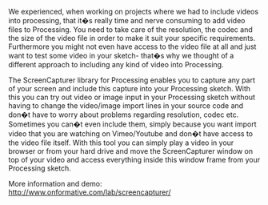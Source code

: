 We experienced, when working on projects where we had to include videos into processing, that it�s really time and nerve consuming to add video files to Processing. You need to take care of the resolution, the codec and the size of the video file in order to make it suit your specific requirements. Furthermore you might not even have access to the video file at all and just want to test some video in your sketch- that�s why we thought of a different approach to including any kind of video into Processing.


The ScreenCapturer library for Processing enables you to capture any part of your screen and include this capture into your Processing sketch. With this you can try out video or image input in your Processing sketch without having to change the video/image import lines in your source code and don�t have to worry about problems regarding resolution, codec etc. Sometimes you can�t even include them, simply because you want import video that you are watching on Vimeo/Youtube and don�t have access to the video file itself. With this tool you can simply play a video in your browser or from your hard drive and move the ScreenCapturer window on top of your video and access everything inside this window frame from your Processing sketch.

More information and demo: http://www.onformative.com/lab/screencapturer/